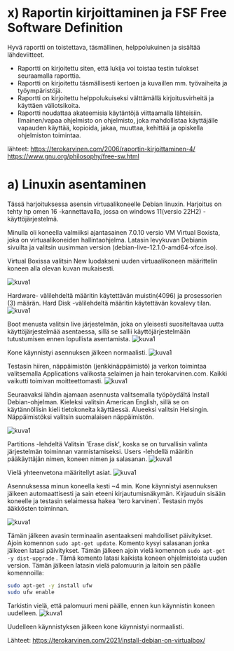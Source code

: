 
# x) Raportin kirjoittaminen ja FSF Free Software Definition
Hyvä raportti on toistettava, täsmällinen, helppolukuinen ja sisältää lähdeviitteet.
- Raportti on kirjoitettu siten, että lukija voi toistaa testin tulokset seuraamalla raporttia.
- Raportti on kirjoitettu täsmällisesti kertoen ja kuvaillen mm. työvaiheita ja työympäristöjä.
- Raportti on kirjoitettu helppolukuiseksi välttämällä kirjoitusvirheitä ja käyttäen väliotsikoita.
- Raportti noudattaa akateemisia käytäntöjä viittaamalla lähteisiin.
Ilmainen/vapaa ohjelmisto on ohjelmisto, joka mahdollistaa käyttäjälle vapauden käyttää, kopioida, jakaa, muuttaa, kehittää ja opiskella ohjelmiston toimintaa.

lähteet: https://terokarvinen.com/2006/raportin-kirjoittaminen-4/
https://www.gnu.org/philosophy/free-sw.html

# a) Linuxin asentaminen
Tässä harjoituksessa asensin virtuaalikoneelle Debian linuxin. 
Harjoitus on tehty hp omen 16 -kannettavalla, jossa on windows 11(versio 22H2) -käyttöjärjestelmä.

Minulla oli koneella valmiiksi ajantasainen 7.0.10 versio VM Virtual Boxista, joka on virtuaalikoneiden hallintaohjelma. Latasin levykuvan Debianin sivuilta ja valitsin uusimman version (debian-live-12.1.0-amd64-xfce.iso).

Virtual Boxissa valitsin New luodakseni uuden virtuaalikoneen määrittelin koneen alla olevan kuvan mukaisesti.

![kuva1](images/h1/h1_1.png)

Hardware- välilehdeltä määritin käytettävän muistin(4096) ja prosessorien (3) määrän. 
Hard Disk -välilehdeltä määritin käytettävän kovalevy tilan.
![kuva1](images/h1/h1_2.png)

Boot menusta valitsin live järjestelmän, joka on yleisesti suositeltavaa uutta käyttöjärjestelmää asentaessa, sillä se sallii käyttöjärjestelmään tutustumisen ennen lopullista asentamista.
![kuva1](images/h1/h1_3.png)

Kone käynnistyi asennuksen jälkeen normaalisti.
![kuva1](images/h1/h1_4.png)

Testasin hiiren, näppäimistön (jenkkinäppäimistö) ja verkon toimintaa valitsemalla Applications valikosta selaimen ja hain terokarvinen.com. Kaikki vaikutti toimivan moitteettomasti. 
![kuva1](images/h1/h1_5.png)

Seuraavaksi lähdin ajamaan asennusta valitsemalla työpöydältä Install Debian-ohjelman. 
Kieleksi valitsin American English, sillä se on käytännöllisin kieli tietokoneita käyttäessä.
Alueeksi valitsin Helsingin. Näppäimistöksi valitsin suomalaisen näppäimistön. 

![kuva1](images/h1/h1_6.png)

Partitions -lehdeltä Valitsin 'Erase disk', koska se on turvallisin valinta järjestelmän toiminnan varmistamiseksi.  Users -lehdellä määritin pääkäyttäjän nimen, koneen nimen ja salasanan. 
![kuva1](images/h1/h1_7.png)

Vielä yhteenvetona määritellyt asiat.
![kuva1](images/h1/h1_8.png)

Asennuksessa minun koneella kesti ~4 min. Kone käynnistyi asennuksen jälkeen automaattisesti ja sain eteeni kirjautumisnäkymän. Kirjauduin sisään koneelle ja testasin selaimessa hakea 'tero karvinen'. Testasin myös ääkkösten toiminnan. 

![kuva1](images/h1/h1_9.png)

Tämän jälkeen avasin terminaalin asentaakseni mahdolliset päivitykset. Ajoin komennon `sudo apt-get update`. Komento kysyi salasanan jonka jälkeen latasi päivitykset. Tämän jälkeen ajoin vielä komennon  `sudo apt-get -y dist-upgrade` . Tämä komento latasi kaikista koneen ohjelmistoista uuden version. Tämän jälkeen latasin vielä palomuurin ja laitoin sen päälle komennoilla: 
```bash 
sudo apt-get -y install ufw
sudo ufw enable
```
Tarkistin vielä, että palomuuri meni päälle, ennen kun käynnistin koneen uudelleen.
![kuva1](images/h1/h1_10.png)

Uudelleen käynnistyksen jälkeen kone käynnistyi normaalisti.

Lähteet: https://terokarvinen.com/2021/install-debian-on-virtualbox/
